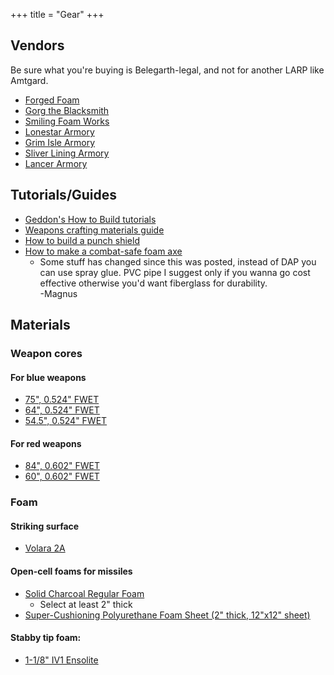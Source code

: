 +++
title = "Gear"
+++

## Vendors

Be sure what you're buying is Belegarth-legal, and not for another LARP like Amtgard.

* [Forged Foam](https://www.forgedfoam.com/)
* [Gorg the Blacksmith](https://www.gorgtech.com/) 
* [Smiling Foam Works](https://www.smilingfoamworks.com/)
* [Lonestar Armory](https://www.facebook.com/LSArmory)
* [Grim Isle Armory](https://www.sweetfeetfoam.com/)
* [Sliver Lining Armory](https://silverliningarmory.com/)
* [Lancer Armory](https://lancerarmory.com/)

## Tutorials/Guides

* [Geddon's How to Build tutorials](http://geddon.org/Category:How_to_build)
* [Weapons crafting materials guide](https://docs.google.com/document/d/18tNq1rghmNsmL1geYlhdPFUk04XEzPrzcxTLYRLdzdg/edit)
* [How to build a punch shield](https://youtu.be/aEUeYRbVNOk)
* [How to make a combat-safe foam axe](https://youtu.be/T6ussIlhKVg)
    * Some stuff has changed since this was posted, instead of DAP you can use spray glue. PVC pipe I suggest only if you wanna go cost effective otherwise you'd want fiberglass for durability.  
    -Magnus

## Materials

### Weapon cores

#### For blue weapons

* [75", 0.524" FWET](https://goodwinds.com/product/fwet-fl-524-x-417-x-75-0-filament-wound-epoxy-tubing/)
* [64", 0.524" FWET](https://goodwinds.com/product/fwet-fl-524-x-417-x-64-0-filament-wound-epoxy-tubing/)
* [54.5", 0.524" FWET](https://goodwinds.com/product/fwet-fl-524-x-417-x-54-5-filament-wound-epoxy-tubing/)

#### For red weapons

* [84", 0.602" FWET](https://goodwinds.com/product/fwet-fl-602-x-500-x-84-0-filament-wound-epoxy-tubing/)    
* [60", 0.602" FWET](https://goodwinds.com/product/fwet-fl-602-x-500-x-60-0-filament-wound-epoxy-tubing/)

### Foam

#### Striking surface

* [Volara 2A](https://www.foambymail.com/product/volara-foam-type-2a.html)

#### Open-cell foams for missiles

* [Solid Charcoal Regular Foam](https://www.foambymail.com/product/solid-charcoal-regular-foam.html)
    * Select at least 2" thick
* [Super-Cushioning Polyurethane Foam Sheet (2" thick, 12"x12" sheet)](https://www.mcmaster.com/8643K546/)

#### Stabby tip foam:

* [1-1/8" IV1 Ensolite](https://foamforyou.com/ensolite-foam)
